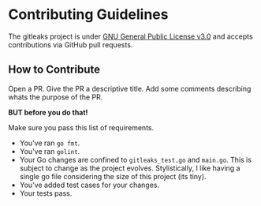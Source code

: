 # Contributing Guidelines

The gitleaks project is under [GNU General Public License v3.0](LICENSE.md) and accepts
contributions via GitHub pull requests.

## How to Contribute

Open a PR. Give the PR a descriptive title. Add some comments describing whats the purpose of the PR.

__BUT before you do that!__

Make sure you pass this list of requirements.

- You've ran `go fmt`.
- You've ran `golint`.
- Your Go changes are confined to `gitleaks_test.go` and `main.go`. This is subject to change as the project evolves. Stylistically, I like having a single go file considering the size of this project (its tiny).
- You've added test cases for your changes.
- Your tests pass.

